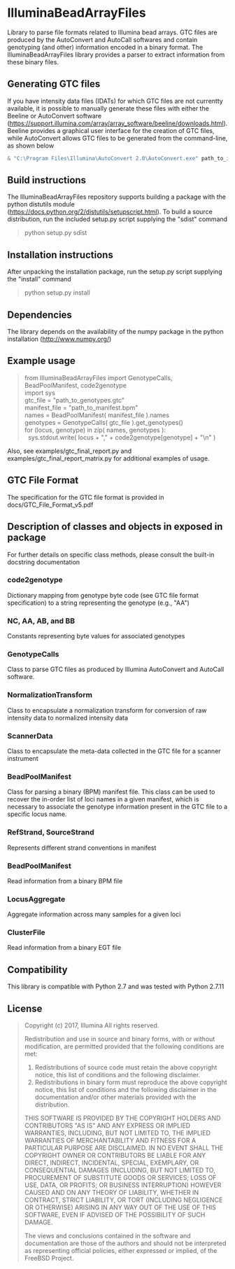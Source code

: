 # IlluminaBeadArrayFiles
Library to parse file formats related to Illumina bead arrays. GTC files are produced by the AutoConvert and AutoCall softwares and contain genotyping (and other) information encoded in a binary format. The IlluminaBeadArrayFiles library provides a parser to extract information from these binary files.

## Generating GTC files
If you have intensity data files (IDATs) for which GTC files are not currentty available, it is possible to manually generate these files with either the Beeline or AutoConvert software (https://support.illumina.com/array/array_software/beeline/downloads.html). Beeline provides a graphical user interface for the creation of GTC files, while AutoConvert allows GTC files to be generated from the command-line,  as shown below

```PowerShell
& "C:\Program Files\Illumina\AutoConvert 2.0\AutoConvert.exe" path_to_idat_folder path_to_output_folder manifest_file egt_file
```

## Build instructions
The IlluminaBeadArrayFiles repository supports building a package with the python distutils module (https://docs.python.org/2/distutils/setupscript.html). To build a source distribution, run the included setup.py script supplying the "sdist" command

>python setup.py sdist

## Installation instructions
After unpacking the installation package, run the setup.py script supplying the "install" command

>python setup.py install

## Dependencies
The library depends on the availability of the numpy package in the python installation (http://www.numpy.org/)

## Example usage

> from IlluminaBeadArrayFiles import GenotypeCalls, BeadPoolManifest, code2genotype  
> import sys  
> gtc_file = "path_to_genotypes.gtc"  
> manifest_file = "path_to_manifest.bpm"  
> names = BeadPoolManifest( manifest_file ).names  
> genotypes = GenotypeCalls( gtc_file ).get_genotypes()     
> for (locus, genotype) in zip( names, genotypes ):  
> &nbsp;&nbsp;sys.stdout.write( locus + "," + code2genotype[genotype] + "\n" )

Also, see examples/gtc_final_report.py and examples/gtc_final_report_matrix.py for additional examples of usage. 

## GTC File Format
The specification for the GTC file format is provided in docs/GTC_File_Format_v5.pdf

## Description of classes and objects in exposed in package
For further details on specific class methods, please consult the built-in docstring documentation

### code2genotype
Dictionary mapping from genotype byte code (see GTC file format specification) to a string representing the genotype (e.g., "AA")

### NC, AA, AB, and BB
Constants representing byte values for associated genotypes

### GenotypeCalls
Class to parse GTC files as produced by Illumina AutoConvert and AutoCall software.

### NormalizationTransform
Class to encapsulate a normalization transform for conversion of raw intensity data to normalized intensity data

### ScannerData
Class to encapsulate the meta-data collected in the GTC file for a scanner instrument

### BeadPoolManifest
Class for parsing a binary (BPM) manifest file. This class can be used to recover the in-order list of loci names in a given manifest, which is necessary to associate the genotype information present in the GTC file to a specific locus name. 

### RefStrand, SourceStrand
Represents different strand conventions in manifest

### BeadPoolManifest
Read information from a binary BPM file

### LocusAggregate
Aggregate information across many samples for a given loci

### ClusterFile
Read information from a binary EGT file

## Compatibility
This library is compatible with Python 2.7 and was tested with Python 2.7.11

## License

>Copyright (c) 2017, Illumina
> All rights reserved.
>
> Redistribution and use in source and binary forms, with or without
> modification, are permitted provided that the following conditions are met:
>
>1. Redistributions of source code must retain the above copyright notice, this
>list of conditions and the following disclaimer.
>2. Redistributions in binary form must reproduce the above copyright notice,
>this list of conditions and the following disclaimer in the documentation
>and/or other materials provided with the distribution.
>
>THIS SOFTWARE IS PROVIDED BY THE COPYRIGHT HOLDERS AND CONTRIBUTORS "AS IS" AND
>ANY EXPRESS OR IMPLIED WARRANTIES, INCLUDING, BUT NOT LIMITED TO, THE IMPLIED
>WARRANTIES OF MERCHANTABILITY AND FITNESS FOR A PARTICULAR PURPOSE ARE
>DISCLAIMED. IN NO EVENT SHALL THE COPYRIGHT OWNER OR CONTRIBUTORS BE LIABLE FOR
>ANY DIRECT, INDIRECT, INCIDENTAL, SPECIAL, EXEMPLARY, OR CONSEQUENTIAL DAMAGES
>(INCLUDING, BUT NOT LIMITED TO, PROCUREMENT OF SUBSTITUTE GOODS OR SERVICES;
>LOSS OF USE, DATA, OR PROFITS; OR BUSINESS INTERRUPTION) HOWEVER CAUSED AND
>ON ANY THEORY OF LIABILITY, WHETHER IN CONTRACT, STRICT LIABILITY, OR TORT
>(INCLUDING NEGLIGENCE OR OTHERWISE) ARISING IN ANY WAY OUT OF THE USE OF THIS
>SOFTWARE, EVEN IF ADVISED OF THE POSSIBILITY OF SUCH DAMAGE.
>
>The views and conclusions contained in the software and documentation are those
>of the authors and should not be interpreted as representing official policies,
>either expressed or implied, of the FreeBSD Project.




